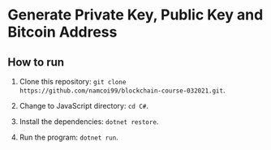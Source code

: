 # Generate Private Key, Public Key and Bitcoin Address

## How to run

1. Clone this repository: `git clone https://github.com/namcoi99/blockchain-course-032021.git`.

2. Change to JavaScript directory: `cd C#`.

3. Install the dependencies: `dotnet restore`.

4. Run the program: `dotnet run`.
